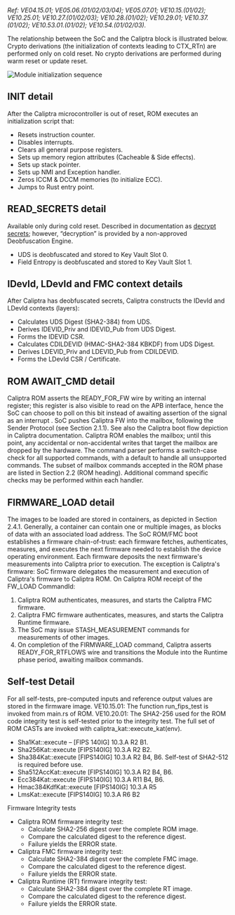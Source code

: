 *Ref: VE04.15.01; VE05.06.(01/02/03/04); VE05.07.01; VE10.15.(01/02); VE10.25.01; VE10.27.(01/02/03); VE10.28.(01/02); VE10.29.01; VE10.37.(01/02); VE10.53.01.(01/02); VE10.54.(01/02/03).*

The relationship between the SoC and the Caliptra block is illustrated below. Crypto derivations (the initialization of contexts leading to CTX_RTn) are performed only on cold reset. No crypto derivations are performed during warm reset or update reset.

![Module initialization sequence](../../Images/ModuleInitializationSequence.png)

## INIT detail
After the Caliptra microcontroller is out of reset, ROM executes an initialization script that:
- Resets instruction counter.
- Disables interrupts.
- Clears all general purpose registers.
- Sets up memory region attributes (Cacheable & Side effects).
- Sets up stack pointer.
- Sets up NMI and Exception handler.
- Zeros ICCM & DCCM memories (to initialize ECC).
- Jumps to Rust entry point.

## READ_SECRETS detail
Available only during cold reset. Described in documentation as [decrypt secrets](https://github.com/chipsalliance/caliptra-sw/tree/main/rom/dev#decrypt-secrets); however, “decryption” is provided by a non-approved Deobfuscation Engine. 
- UDS is deobfuscated and stored to Key Vault Slot 0.
- Field Entropy is deobfuscated and stored to Key Vault Slot 1.

## IDevId, LDevId and FMC context details
After Caliptra has deobfuscated secrets, Caliptra constructs the IDevId and LDevId contexts (layers):
- Calculates UDS Digest (SHA2-384) from UDS.
- Derives IDEVID_Priv and IDEVID_Pub from UDS Digest.
- Forms the IDEVID CSR.
- Calculates CDILDEVID (HMAC-SHA2-384 KBKDF) from UDS Digest.
- Derives LDEVID_Priv and LDEVID_Pub from CDILDEVID.
- Forms the LDevId CSR / Certificate.

## ROM AWAIT_CMD detail
Caliptra ROM asserts the READY_FOR_FW wire by writing an internal register; this register is also visible to read on the APB interface, hence the SoC can choose to poll on this bit instead of awaiting assertion of the signal as an interrupt . SoC pushes Caliptra FW into the mailbox, following the Sender Protocol (see Section 2.1.1). See also the Caliptra boot flow depiction in Caliptra documentation. 
Caliptra ROM enables the mailbox; until this point, any accidental or non-accidental writes that target the mailbox are dropped by the hardware. The command parser performs a switch-case check for all supported commands, with a default to handle all unsupported commands. The subset of mailbox commands accepted in the ROM phase are listed in Section 2.2 (ROM heading). Additional command specific checks may be performed within each handler.

## FIRMWARE_LOAD detail
The images to be loaded are stored in containers, as depicted in Section 2.4.1. Generally, a container can contain one or multiple images, as blocks of data with an associated load address. The SoC ROM/FMC boot establishes a firmware chain-of-trust: each firmware fetches, authenticates, measures, and executes the next firmware needed to establish the device operating environment. Each firmware deposits the next firmware's measurements into Caliptra prior to execution. The exception is Caliptra's firmware: SoC firmware delegates the measurement and execution of Caliptra's firmware to Caliptra ROM. 
On Caliptra ROM receipt of the FW_LOAD CommandId:
1.	Caliptra ROM authenticates, measures, and starts the Caliptra FMC firmware.
2.	Caliptra FMC firmware authenticates, measures, and starts the Caliptra Runtime firmware.
3.	The SoC may issue STASH_MEASUREMENT commands for measurements of other images.
4.	On completion of the FIRMWARE_LOAD command, Caliptra asserts READY_FOR_RTFLOWS wire and transitions the Module into the Runtime phase period, awaiting mailbox commands.

## Self-test Detail
For all self-tests, pre-computed inputs and reference output values are stored in the firmware image. 
VE10.15.01: The function run_fips_test is invoked from main.rs of ROM.
VE10.20.01: The SHA2-256 used for the ROM code integrity test is self-tested prior to the integrity test.
The full set of ROM CASTs are invoked with caliptra_kat::execute_kat(env).
- Sha1Kat::execute – [FIPS 140IG] 10.3.A R2 B1.
- Sha256Kat::execute [FIPS140IG] 10.3.A R2 B2.
- Sha384Kat::execute [FIPS140IG] 10.3.A R2 B4, B6. Self-test of SHA2-512 is required before use.
- Sha512AccKat::execute [FIPS140IG] 10.3.A R2 B4, B6. 
- Ecc384Kat::execute [FIPS140IG] 10.3.A R11 B4, B6.
- Hmac384KdfKat::execute  [FIPS140IG] 10.3.A R5
- LmsKat::execute [FIPS140IG] 10.3.A R6 B2

Firmware Integrity tests 
- Caliptra ROM firmware integrity test: 
  - Calculate SHA2-256 digest over the complete ROM image. 
  - Compare the calculated digest to the reference digest.
  - Failure yields the ERROR state.
- Caliptra FMC firmware integrity test:
  - Calculate SHA2-384 digest over the complete FMC image. 
  - Compare the calculated digest to the reference digest.
  - Failure yields the ERROR state.
- Caliptra Runtime (RT) firmware integrity test:
  - Calculate SHA2-384 digest over the complete RT image. 
  - Compare the calculated digest to the reference digest.
  - Failure yields the ERROR state.
